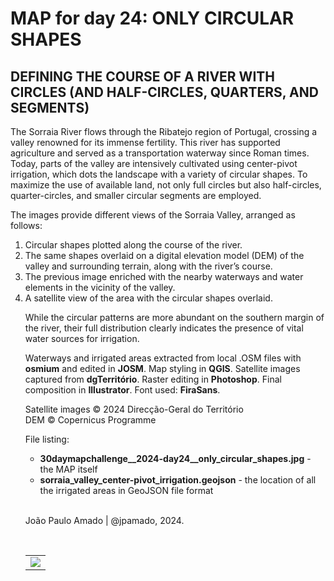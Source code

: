 <h1>MAP for day 24: ONLY CIRCULAR SHAPES</h1>
<h2>DEFINING THE COURSE OF A RIVER WITH CIRCLES (AND HALF-CIRCLES, QUARTERS, AND SEGMENTS)</h2>
<p>The Sorraia River flows through the Ribatejo region of Portugal, crossing a valley renowned for its immense fertility. This river has supported agriculture and served as a transportation waterway since Roman times. Today, parts of the valley are intensively cultivated using center-pivot irrigation, which dots the landscape with a variety of circular shapes. To maximize the use of available land, not only full circles but also half-circles, quarter-circles, and smaller circular segments are employed.</p>
<p>The images provide different views of the Sorraia Valley, arranged as follows:</p>
<ol><li>Circular shapes plotted along the course of the river.</li>
<li>The same shapes overlaid on a digital elevation model (DEM) of the valley and surrounding terrain, along with the river’s course.</li>
<li>The previous image enriched with the nearby waterways and water elements in the vicinity of the valley.</li>
<li>A satellite view of the area with the circular shapes overlaid.</li></ul>
<p>While the circular patterns are more abundant on the southern margin of the river, their full distribution clearly indicates the presence of vital water sources for irrigation.</p>
<p>Waterways and irrigated areas extracted from local .OSM files with <b>osmium</b> and edited in <b>JOSM</b>. Map styling in <b>QGIS</b>. Satellite images captured from <b>dgTerritório</b>. Raster editing in <b>Photoshop</b>. Final composition in <b>Illustrator</b>. Font used: <b>FiraSans</b>.</p>
<p>Satellite images © 2024 Direcção-Geral do Território<br>
DEM © Copernicus Programme</p>
<p>File listing:</p>
<ul>
  <li><b>30daymapchallenge__2024-day24__only_circular_shapes.jpg</b> - the MAP itself</li>
  <li><b>sorraia_valley_center-pivot_irrigation.geojson</b> - the location of all the irrigated areas in GeoJSON file format</li>
</ul><br>
<p>João Paulo Amado | @jpamado, 2024.</p>
<p>&nbsp;</p>
<table>
<tr>
<td style="border:thin #000">
<img src="30daymapchallenge__2024-day24__only_circular_shapes.jpg" width=auto>
</td>
</tr>
</table>

